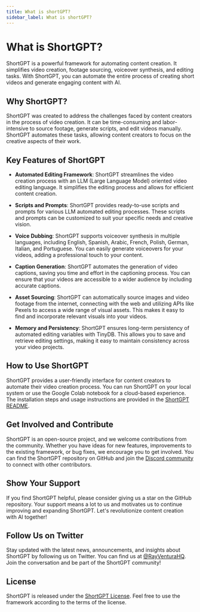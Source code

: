 ```yaml
---
title: What is shortGPT?
sidebar_label: What is shortGPT?
---
```


# What is ShortGPT?

ShortGPT is a powerful framework for automating content creation. It simplifies video creation, footage sourcing, voiceover synthesis, and editing tasks. With ShortGPT, you can automate the entire process of creating short videos and generate engaging content with AI.

## Why ShortGPT?

ShortGPT was created to address the challenges faced by content creators in the process of video creation. It can be time-consuming and labor-intensive to source footage, generate scripts, and edit videos manually. ShortGPT automates these tasks, allowing content creators to focus on the creative aspects of their work.

## Key Features of ShortGPT

- **Automated Editing Framework**: ShortGPT streamlines the video creation process with an LLM (Large Language Model) oriented video editing language. It simplifies the editing process and allows for efficient content creation.

- **Scripts and Prompts**: ShortGPT provides ready-to-use scripts and prompts for various LLM automated editing processes. These scripts and prompts can be customized to suit your specific needs and creative vision.

- **Voice Dubbing**: ShortGPT supports voiceover synthesis in multiple languages, including English, Spanish, Arabic, French, Polish, German, Italian, and Portuguese. You can easily generate voiceovers for your videos, adding a professional touch to your content.

- **Caption Generation**: ShortGPT automates the generation of video captions, saving you time and effort in the captioning process. You can ensure that your videos are accessible to a wider audience by including accurate captions.

- **Asset Sourcing**: ShortGPT can automatically source images and video footage from the internet, connecting with the web and utilizing APIs like Pexels to access a wide range of visual assets. This makes it easy to find and incorporate relevant visuals into your videos.

- **Memory and Persistency**: ShortGPT ensures long-term persistency of automated editing variables with TinyDB. This allows you to save and retrieve editing settings, making it easy to maintain consistency across your video projects.

## How to Use ShortGPT

ShortGPT provides a user-friendly interface for content creators to automate their video creation process. You can run ShortGPT on your local system or use the Google Colab notebook for a cloud-based experience. The installation steps and usage instructions are provided in the [ShortGPT README](https://github.com/RayVentura/ShortGPT).

## Get Involved and Contribute

ShortGPT is an open-source project, and we welcome contributions from the community. Whether you have ideas for new features, improvements to the existing framework, or bug fixes, we encourage you to get involved. You can find the ShortGPT repository on GitHub and join the [Discord community](https://discord.gg/uERx39ru3R) to connect with other contributors.

## Show Your Support

If you find ShortGPT helpful, please consider giving us a star on the GitHub repository. Your support means a lot to us and motivates us to continue improving and expanding ShortGPT. Let's revolutionize content creation with AI together!

## Follow Us on Twitter

Stay updated with the latest news, announcements, and insights about ShortGPT by following us on Twitter. You can find us at [@RayVenturaHQ](https://twitter.com/RayVenturaHQ). Join the conversation and be part of the ShortGPT community!

## License

ShortGPT is released under the [ShortGPT License](https://github.com/RayVentura/ShortGPT/blob/stable/LICENSE). Feel free to use the framework according to the terms of the license.